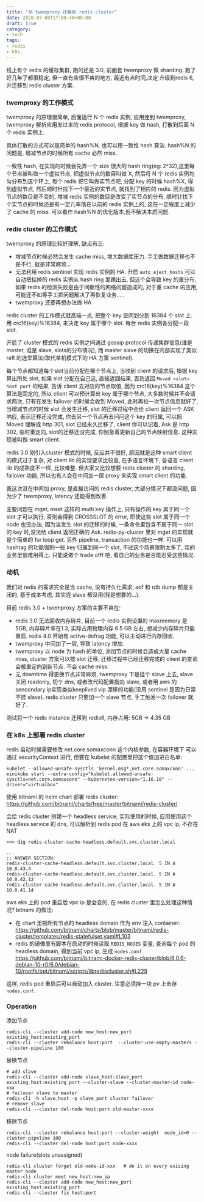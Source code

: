 ```yaml
---
title: "从 twemproxy 迁移到 redis cluster"
date: 2020-07-08T17:08:40+08:00
draft: true
category:
- tech
tags:
- redis
- k8s
---
```


线上有个 redis 的缓存集群, 跑的还是 3.0, 前面套 twemproxy 做 sharding. 跑了好几年了都很稳定, 但一直有些很不爽的地方, 最近有点时间,决定
升级到redis 6, 并迁移到 redis cluster 方案. 

### twemproxy 的工作模式

twemproxy 的原理很简单, 后面运行 N 个 redis 实例, 应用连到 twemproxy, twemproxy 解析应用发过来的 redis protocol, 根据 key 做 hash, 打散到后面 N 个 redis 实例上.

具体打散的方式可以是简单的 hash%N, 也可以用一致性 hash 算法. hash%N 的问题是, 增减节点的时候所有 cache 必然 miss.

一致性 hash, 在实现的时候会先弄一个 size 很大的 hash ring(eg: 2^32),这里每个节点被叫做一个虚拟节点, 把虚拟节点的数目叫做 X, 然后将 N 个 redis 实例均匀分布到这个环上, 每个 redis 把它叫做实节点吧, 分配 key
的时候 hash%X, 得到虚拟节点, 然后顺时针找下一个最近的实节点, 就找到了相应的 redis. 因为虚拟节点的数目是不变的, 增减 redis 实例的数目是改变了实节点的分布, 顺时针找下个实节点的时候还是有一定几率落在以前的
redis 实例上的, 这在一定程度上减少了 cache 的 miss. 可以看作 hash%N 的优化版本,但不解决本质问题.

### redis cluster 的工作模式

twemproxy 的原理比较好理解, 缺点有三:

- 增减节点时候必然会发生 cache miss, 增大数据库压力. 手工做数据迁移也不是不行, 就是非常麻烦...
- 无法利用 redis sentinel 实现 redis 实例的 HA. 开启 `auto_eject_hosts` 可以自动把挂掉的 redis 实例从 hash ring 里踢出去, 但这个会导致 key 的重分布, 如果 redis 的检测失败是由于间歇性的网络问题造成的, 对于重 cache 的应用, 可能还不如等手工把问题解决了再恢复业务.....
- twemproxy 还要再想办法做 HA

redis cluster 的工作模式就高端一点, 把整个 key 空间划分到 16384 个 slot 上. 用 crc16(key)%16384, 来决定 key 属于哪个 slot. 每台 redis 实例各分配一段 slot.

开启了 cluster 模式的 redis 实例之间通过 gossip protocol 传递集群信息(谁是master, 谁是 slave, slots的分布情况), 而 master slave 的切换在内部实现了类似 raft 的选举算法(取代单机模式下的 HA 方案 sentinel).

每个节点都知道每个slot当前分配在哪个节点上, 当收到 client 的请求后, 根据 key 算出所处 slot, 如果 slot 分配在自己这, 直接返回结果, 否则返回 `Moved <slot> host port` 的结果, 告诉 client 去对应的节点取值, 
因为 crc16(key)%16384 这个算法是固定的, 所以 client 可以预计算出 key 属于哪个节点, 大多数时候并不会请求两次, 只有在发生 failover 的时候会收到 Moved, 此时再拉一次节点信息就好了, 当增减节点的时候 slot 会发生迁移, slot 的迁移过程中会给 client 返回一个 ASK 响应, 表示迁移还没完成, 你去另一个节点再去问问这个 key 的归属, 可以把 Moved 理解成 http 301, slot 已经永久迁移了, client 你可以记着, Ask 是 http 302, 临时重定向, slot的迁移还没完成, 你别急着更新自己的节点映射信息. 这种实现被叫做 smart client.

redis 3.0 刚引入cluster 模式的时候, 反应并不很好, 原因就是这种 smart client 的模式过于复杂, 对 client lib 的实现要求比较高, 在多语言环境下, 各语言 client lib 的成熟度不一样, 比较难整. 但大家又比较想要 redis cluster 的 sharding, failover 功能, 所以也有人会在中间加一层 proxy 来实现 smart client 的功能.  

我这次没在中间加 proxy, 是直接访问的 redis cluster, 大部分情况下都没问题, 因为少了 twemproxy, latency 还能得到改善. 

主要问题在 mget, mset 这样的 multi key 操作上, 只有操作的 key 属于同一个 slot 才可以执行, 否则会得到 CROSSSLOT 的 error, 即使这些 slot 属于同一个 node 也没办法, 因为当发生 slot 的迁移的时候, 一条命令里包含不属于同一 slot 的 key  时,没法给 client 返回正确的 Ask. redis-py-cluster 里对 mget 的实现就是个简单的 for loop get. 另外 pipeline, transaction 的功能也一样. 可以用 hashtag 的功能强制一些 key 归属到同一个 slot, 不过这个场景限制太多了, 我的业务里很难用得上. 只能说做个 trade offf 吧, 看自己的业务是否能忍受这些情况.


### 动机

我们对 redis 的需求完全是当 cache, 没有持久化需求, aof 和 rdb dump 都是关闭的, 基于成本考虑, 其实连 slave 都没用(我是想要的...).

目前 redis 3.0 + twemproxy 方案的主要不爽在:

- redis 3.0 无法回收内存碎片, 目前一个 redis 实例设置的 maxmemory 是 5GB, 内存碎片率在1.3, 实际占用物理内存 6.5 GB 左右, 想减少内存碎片只能重启. redis 4.0 开始有 active-defrag 功能, 可以主动进行内存回收.
- twemproxy 中间加了一层, 导致 latency 增加.
- twemproxy 以 node 为 hash 的单位, 添加节点的时候会造成大量 cache miss, cluster 方案可以按 slot 迁移, 迁移过程中已经迁移完成的 client 的查询会被重定向到新节点. 不会 cache miss.
- 无 downtime 得更换节点非常麻烦, twemproxy 下是挂个 slave 上去, slave 关闭 readonly, 切个 dns, 或者改代码配置指向 slave, 或者用 aws 的 sencondary ip实现类似keeplived vip 漂移的功能(没用 sentinel 是因为日常不挂 slave). redis cluster 只要加一个 slave 节点, 手工触发一次 failover 就好了.


测试将一个 redis instance 迁移到 redis6, 内存占用: 5GB -> 4.35 GB

### 在 k8s 上部署 redis cluster

redis 启动时候需要修改 net.core.somaxconn 这个内核参数, 在容器环境下 可以通过 securityContext 进行, 但要在 kubelet 的配置里把这个值加进白名单:

    kubelet --allowed-unsafe-sysctls 'kernel.msg*,net.core.somaxconn' ...
    minikube start --extra-config="kubelet.allowed-unsafe-sysctls=net.core.somaxconn" --kubernetes-version="1.16.10" --driver="virtualbox"

使用 bitnami 的 helm chart 部署 redis cluster: https://github.com/bitnami/charts/tree/master/bitnami/redis-cluster/

会给 redis cluster 创建一个 headless service, 实际使用的时候, 应用使用这个 headless service 的 dns, 可以解析到 redis pod 在 aws eks 上的 vpc ip, 不存在 NAT


    >>> dig redis-cluster-cache-headless.default.svc.cluster.local

    ...
    ;; ANSWER SECTION:
    redis-cluster-cache-headless.default.svc.cluster.local.	5 IN A 10.0.43.4
    redis-cluster-cache-headless.default.svc.cluster.local.	5 IN A 10.0.42.12
    redis-cluster-cache-headless.default.svc.cluster.local.	5 IN A 10.0.41.14

aws eks 上的 pod 重启后 vpc ip 是会变的, 在 redis cluster 里怎么处理这种情况? bitnami 的做法:

- 在 chart 里把所有节点的 headless domain 作为 env 注入 container: https://github.com/bitnami/charts/blob/master/bitnami/redis-cluster/templates/redis-statefulset.yaml#L103
- redis 的镜像里有脚本在启动的时候读取 `REDIS_NODES` 变量, 查询每个 pod 的 headless domain, 得到当前 vpc ip, 生成 `nodes.conf`  https://github.com/bitnami/bitnami-docker-redis-cluster/blob/6.0.6-debian-10-r0/6.0/debian-10/rootfs/opt/bitnami/scripts/librediscluster.sh#L229
    

这样, redis pod 重启后可以自动加入 cluster. 注意必须挂一块 pv 上去存 `nodes.conf`.

### Operation

添加节点

    redis-cli --cluster add-node new_host:new_port  existing_host:existing_port
    redis-cli --cluster rebalance host:port  --cluster-use-empty-masters --cluster-pipeline 100

替换节点

    # add slave
    redis-cli --cluster add-node slave_host:slave_port existing_host:existing_port --cluster-slave --cluster-master-id node-xxx
    # failover slave to master
    redis-cli -h slave_host -p slave_port cluster failover
    # remove slave
    redis-cli --cluster del-node host:port old-master-xxxx


移除节点

    redis-cli --cluster rebalance host:port --cluster-weight  node_id=0 --cluster-pipeline 100
    redis-cli --cluster del-node host:port node-xxxx

node failure(slots unassigned)
    
    redis-cli cluster forget old-node-id-xxx   # do it on every exising master node
    redis-cli cluster meet new_host:new_ip
    redis-cli --cluster add-node new_host:new_port existing_host:existing_port
    redis-cli --cluster fix host:port

